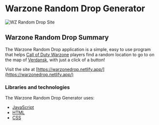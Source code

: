# Warzone Random Drop Generator
![WZ Random Drop Site](https://res.cloudinary.com/dt8q1ngxj/image/upload/c_scale,w_500/v1638724643/wzDrop_gnvogy.png)

## Warzone Random Drop Summary

The Warzone Random Drop application is a simple, easy to use program that helps [Call of Duty Warzone](https://www.callofduty.com/content/atvi/callofduty/warzone/web/en/home.html) players find a random location to go to on the map of [Verdansk](https://callofduty.fandom.com/wiki/Verdansk), with just a click of a button! 

Visit the site at [https://warzonedrop.netlify.app/](https://warzonedrop.netlify.app/)

### Libraries and technologies
The Warzone Random Drop Generator uses:

* [JavaScript](https://developer.mozilla.org/en-US/docs/Web/JavaScript/)
* [HTML](https://developer.mozilla.org/en-US/docs/Web/HTML)
* [CSS](https://developer.mozilla.org/en-US/docs/Web/CSS)
